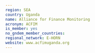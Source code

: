 ```yaml
---
region: SEA
country: Uganda
name: Alliance for Finance Monitoring
acronym: ACFIM
is_member: yes
no_gndem_member_countries: 
regional_network: E-HORN
website: www.acfimuganda.org
---
```

